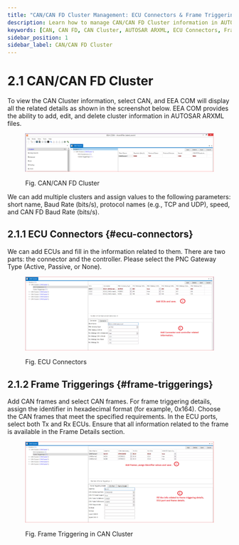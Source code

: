 ```yaml
---
title: "CAN/CAN FD Cluster Management: ECU Connectors & Frame Triggering"
description: Learn how to manage CAN/CAN FD Cluster information in AUTOSAR ARXML files using EEA COM. Add, edit, and delete clusters, configure ECU connectors, set frame triggering, and manage CAN frame identifiers with ease.
keywords: [CAN, CAN FD, CAN Cluster, AUTOSAR ARXML, ECU Connectors, Frame Triggering, Baud Rate, CAN Frames, PNC Gateway Type, EEA COM, automotive communication]
sidebar_position: 1
sidebar_label: CAN/CAN FD Cluster
---
```


# 2.1 CAN/CAN FD Cluster

To view the CAN Cluster information, select CAN, and EEA COM will display all the related details as shown in the screenshot below. EEA COM provides the ability to add, edit, and delete cluster information in AUTOSAR ARXML files.

<div class="text--center">

<figure>

![CAN/CAN FD Cluster](../assets/image28.webp "CAN/CAN FD - Cluster")
<figcaption>Fig. CAN/CAN FD Cluster</figcaption>
</figure>
</div>

We can add multiple clusters and assign values to the following parameters: short name, Baud Rate (bits/s), protocol names (e.g., TCP and UDP), speed, and CAN FD Baud Rate (bits/s).

## 2.1.1  ECU Connectors {#ecu-connectors}

We can add ECUs and fill in the information related to them. There are two parts: the connector and the controller. Please select the PNC Gateway Type (Active, Passive, or None).

<div class="text--center">

<figure>

![ECU Connectors](../assets/image23.webp "ECU - Connectors")
<figcaption>Fig. ECU Connectors</figcaption>
</figure>
</div>

## 2.1.2 Frame Triggerings {#frame-triggerings} 

Add CAN frames and select CAN frames. For frame triggering details, assign the identifier in hexadecimal format (for example, 0x164). Choose the CAN frames that meet the specified requirements. In the ECU ports, select both Tx and Rx ECUs. Ensure that all information related to the frame is available in the Frame Details section. 

<div class="text--center">

<figure>

![Frame Triggering in CAN Cluster](../assets/image49.webp "Frame Triggering in CAN Cluster")
<figcaption>Fig. Frame Triggering in CAN Cluster</figcaption>
</figure>
</div>